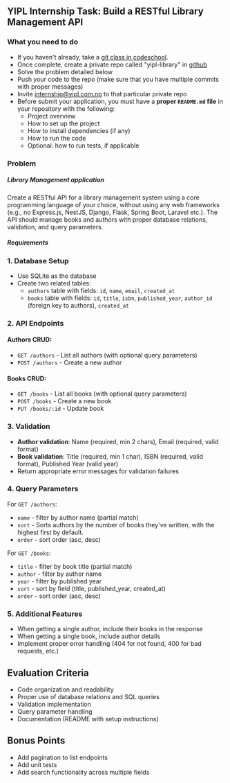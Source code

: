 ## YIPL Internship Task: Build a RESTful Library Management API

### **What you need to do**

* If you haven't already, take a [git class in codeschool](https://www.simplilearn.com/learn-git-basics-skillup).
* Once complete, create a private repo called "yipl-library" in [github](https://github.com/new)
* Solve the problem detailed below
* Push your code to the repo (make sure that you have multiple commits with proper messages) 
* Invite internship@yipl.com.np to that particular private repo
* Before submit your application, you must have a **proper `README.md` file** in your repository with the following:
  * Project overview
  * How to set up the project
  * How to install dependencies (if any)
  * How to run the code  
  * Optional: how to run tests, if applicable

### **Problem**

##### **Library Management application** 
Create a RESTful API for a library management system using a core programming language of your choice, without using any web frameworks (e.g., no Express.js, NestJS, Django, Flask, Spring Boot, Laravel etc.). The API should manage books and authors with proper database relations, validation, and query parameters.

##### **Requirements**
### 1. Database Setup
- Use SQLite as the database
- Create two related tables:
  - `authors` table with fields: `id`, `name`, `email`, `created_at`
  - `books` table with fields: `id`, `title`, `isbn`, `published_year`, `author_id` (foreign key to authors), `created_at`

### 2. API Endpoints

#### Authors CRUD:
- `GET /authors` - List all authors (with optional query parameters)
- `POST /authors` - Create a new author

#### Books CRUD:
- `GET /books` - List all books (with optional query parameters)
- `POST /books` - Create a new book
- `PUT /books/:id` - Update book

### 3. Validation
- **Author validation**: Name (required, min 2 chars), Email (required, valid format)
- **Book validation**: Title (required, min 1 char), ISBN (required, valid format), Published Year (valid year)
- Return appropriate error messages for validation failures

### 4. Query Parameters
For `GET /authors`:
- `name` - filter by author name (partial match)
- `sort` - Sorts authors by the number of books they've written, with the highest first by default.
- `order` - sort order (asc, desc)

For `GET /books`:
- `title` - filter by book title (partial match)
- `author` - filter by author name
- `year` - filter by published year
- `sort` - sort by field (title, published_year, created_at)
- `order` - sort order (asc, desc)

### 5. Additional Features
- When getting a single author, include their books in the response
- When getting a single book, include author details
- Implement proper error handling (404 for not found, 400 for bad requests, etc.)

## Evaluation Criteria
- Code organization and readability
- Proper use of database relations and SQL queries
- Validation implementation
- Query parameter handling
- Documentation (README with setup instructions)

## Bonus Points
- Add pagination to list endpoints
- Add unit tests
- Add search functionality across multiple fields